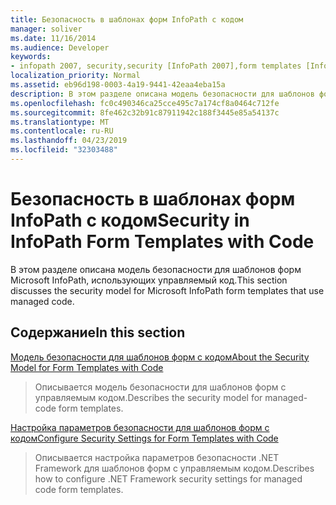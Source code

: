 ```yaml
---
title: Безопасность в шаблонах форм InfoPath с кодом
manager: soliver
ms.date: 11/16/2014
ms.audience: Developer
keywords:
- infopath 2007, security,security [InfoPath 2007],form templates [InfoPath 2007], security
localization_priority: Normal
ms.assetid: eb96d198-0003-4a19-9441-42eaa4eba15a
description: В этом разделе описана модель безопасности для шаблонов форм Microsoft InfoPath, использующих управляемый код.
ms.openlocfilehash: fc0c490346ca25cce495c7a174cf8a0464c712fe
ms.sourcegitcommit: 8fe462c32b91c87911942c188f3445e85a54137c
ms.translationtype: MT
ms.contentlocale: ru-RU
ms.lasthandoff: 04/23/2019
ms.locfileid: "32303488"
---
```

# <a name="security-in-infopath-form-templates-with-code"></a><span data-ttu-id="549cc-104">Безопасность в шаблонах форм InfoPath с кодом</span><span class="sxs-lookup"><span data-stu-id="549cc-104">Security in InfoPath Form Templates with Code</span></span>

<span data-ttu-id="549cc-105">В этом разделе описана модель безопасности для шаблонов форм Microsoft InfoPath, использующих управляемый код.</span><span class="sxs-lookup"><span data-stu-id="549cc-105">This section discusses the security model for Microsoft InfoPath form templates that use managed code.</span></span>
  
## <a name="in-this-section"></a><span data-ttu-id="549cc-106">Содержание</span><span class="sxs-lookup"><span data-stu-id="549cc-106">In this section</span></span>

[<span data-ttu-id="549cc-107">Модель безопасности для шаблонов форм с кодом</span><span class="sxs-lookup"><span data-stu-id="549cc-107">About the Security Model for Form Templates with Code</span></span>](about-the-security-model-for-form-templates-with-code.md)
  
> <span data-ttu-id="549cc-108">Описывается модель безопасности для шаблонов форм с управляемым кодом.</span><span class="sxs-lookup"><span data-stu-id="549cc-108">Describes the security model for managed-code form templates.</span></span>
    
[<span data-ttu-id="549cc-109">Настройка параметров безопасности для шаблонов форм с кодом</span><span class="sxs-lookup"><span data-stu-id="549cc-109">Configure Security Settings for Form Templates with Code</span></span>](how-to-configure-security-settings-for-form-templates-with-code.md)
  
> <span data-ttu-id="549cc-110">Описывается настройка параметров безопасности .NET Framework для шаблонов форм с управляемым кодом.</span><span class="sxs-lookup"><span data-stu-id="549cc-110">Describes how to configure .NET Framework security settings for managed code form templates.</span></span>
    

